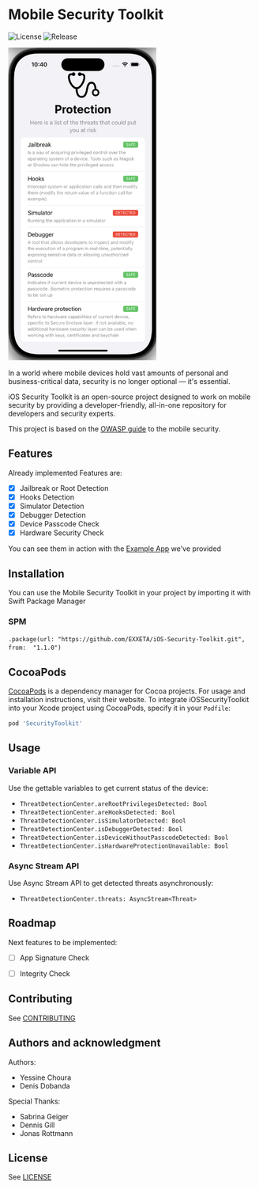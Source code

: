 # Mobile Security Toolkit

![License](https://img.shields.io/github/license/EXXETA/Android-Security-Toolkit.svg?style=flat-square)
![Release](https://img.shields.io/github/release/EXXETA/Android-Security-Toolkit.svg?style=flat-square)

<img src="./docs/1.png" width=300  alt="screenshot"/>

In a world where mobile devices hold vast amounts of personal and 
business-critical data, security is no longer optional — it's essential.

iOS Security Toolkit is an open-source project designed to work on mobile security by 
providing a developer-friendly, all-in-one repository for developers and 
security experts.

This project is based on the [OWASP guide](https://github.com/MobSF/owasp-mstg/blob/master/Document/0x06j-Testing-Resiliency-Against-Reverse-Engineering.md)
to the mobile security.

## Features

Already implemented Features are:
- [x] Jailbreak or Root Detection
- [x] Hooks Detection
- [x] Simulator Detection
- [x] Debugger Detection
- [x] Device Passcode Check
- [x] Hardware Security Check

You can see them in action with the [Example App](./SecurityToolkitExample) we've provided

## Installation

You can use the Mobile Security Toolkit in your project by importing it with 
Swift Package Manager

### SPM

`.package(url: "https://github.com/EXXETA/iOS-Security-Toolkit.git", from: 
"1.1.0")`

## CocoaPods

[CocoaPods](https://cocoapods.org) is a dependency manager for Cocoa projects. For usage and installation instructions, visit their website. To integrate iOSSecurityToolkit into your Xcode project using CocoaPods, specify it in your `Podfile`:

```ruby
pod 'SecurityToolkit'
```

## Usage

### Variable API

Use the gettable variables to get current status of the device:

- `ThreatDetectionCenter.areRootPrivilegesDetected: Bool`
- `ThreatDetectionCenter.areHooksDetected: Bool`
- `ThreatDetectionCenter.isSimulatorDetected: Bool`
- `ThreatDetectionCenter.isDebuggerDetected: Bool`
- `ThreatDetectionCenter.isDeviceWithoutPasscodeDetected: Bool`
- `ThreatDetectionCenter.isHardwareProtectionUnavailable: Bool`

### Async Stream API

Use Async Stream API to get detected threats asynchronously:

- `ThreatDetectionCenter.threats: AsyncStream<Threat>`

## Roadmap

Next features to be implemented:
- [ ] App Signature Check
- [ ] Integrity Check


## Contributing

See [CONTRIBUTING](./CONTRIBUTING.md)

## Authors and acknowledgment

Authors:
- Yessine Choura
- Denis Dobanda

Special Thanks:
- Sabrina Geiger
- Dennis Gill
- Jonas Rottmann

## License

See [LICENSE](./LICENSE.md)
